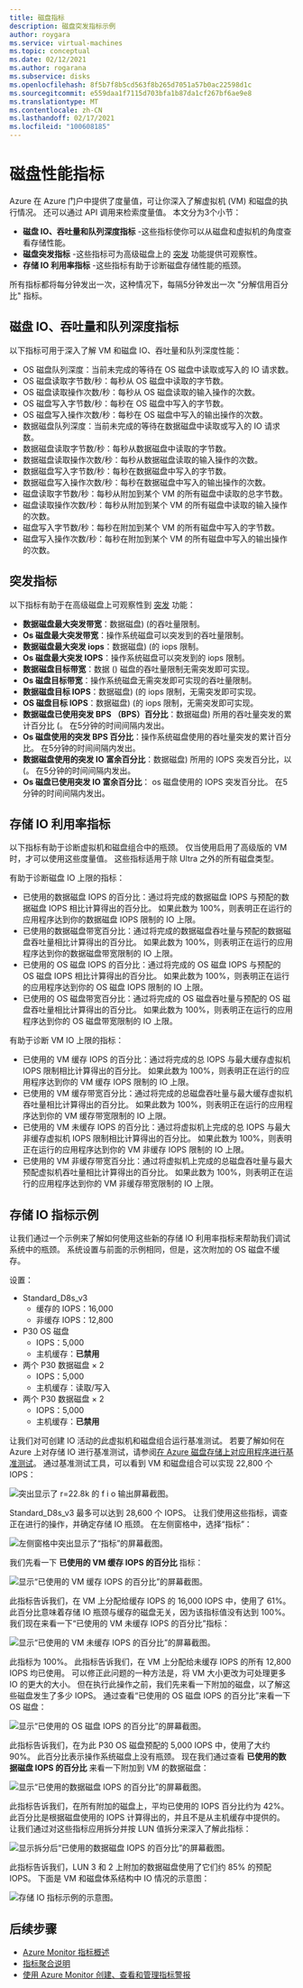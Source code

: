 ```yaml
---
title: 磁盘指标
description: 磁盘突发指标示例
author: roygara
ms.service: virtual-machines
ms.topic: conceptual
ms.date: 02/12/2021
ms.author: rogarana
ms.subservice: disks
ms.openlocfilehash: 8f5b7f8b5cd563f8b265d7051a57b0ac22598d1c
ms.sourcegitcommit: e559daa1f7115d703bfa1b87da1cf267bf6ae9e8
ms.translationtype: MT
ms.contentlocale: zh-CN
ms.lasthandoff: 02/17/2021
ms.locfileid: "100608185"
---
```

# <a name="disk-performance-metrics"></a>磁盘性能指标
Azure 在 Azure 门户中提供了度量值，可让你深入了解虚拟机 (VM) 和磁盘的执行情况。 还可以通过 API 调用来检索度量值。 本文分为3个小节：

- **磁盘 IO、吞吐量和队列深度指标** -这些指标使你可以从磁盘和虚拟机的角度查看存储性能。
- **磁盘突发指标** -这些指标可为高级磁盘上的 [突发](disk-bursting.md) 功能提供可观察性。
- **存储 IO 利用率指标** -这些指标有助于诊断磁盘存储性能的瓶颈。 

所有指标都将每分钟发出一次，这种情况下，每隔5分钟发出一次 "分解信用百分比" 指标。

## <a name="disk-io-throughput-and-queue-depth-metrics"></a>磁盘 IO、吞吐量和队列深度指标
以下指标可用于深入了解 VM 和磁盘 IO、吞吐量和队列深度性能：

- OS 磁盘队列深度：当前未完成的等待在 OS 磁盘中读取或写入的 IO 请求数。
- OS 磁盘读取字节数/秒：每秒从 OS 磁盘中读取的字节数。
- OS 磁盘读取操作次数/秒：每秒从 OS 磁盘读取的输入操作的次数。
- OS 磁盘写入字节数/秒：每秒在 OS 磁盘中写入的字节数。
- OS 磁盘写入操作次数/秒：每秒在 OS 磁盘中写入的输出操作的次数。
- 数据磁盘队列深度：当前未完成的等待在数据磁盘中读取或写入的 IO 请求数。
- 数据磁盘读取字节数/秒：每秒从数据磁盘中读取的字节数。
- 数据磁盘读取操作次数/秒：每秒从数据磁盘读取的输入操作的次数。
- 数据磁盘写入字节数/秒：每秒在数据磁盘中写入的字节数。
- 数据磁盘写入操作次数/秒：每秒在数据磁盘中写入的输出操作的次数。
- 磁盘读取字节数/秒：每秒从附加到某个 VM 的所有磁盘中读取的总字节数。
- 磁盘读取操作次数/秒：每秒从附加到某个 VM 的所有磁盘中读取的输入操作的次数。
- 磁盘写入字节数/秒：每秒在附加到某个 VM 的所有磁盘中写入的字节数。
- 磁盘写入操作次数/秒：每秒在附加到某个 VM 的所有磁盘中写入的输出操作的次数。

## <a name="bursting-metrics"></a>突发指标
以下指标有助于在高级磁盘上可观察性到 [突发](disk-bursting.md) 功能：

- **数据磁盘最大突发带宽**：数据磁盘)  (的吞吐量限制。
- **Os 磁盘最大突发带宽**：操作系统磁盘可以突发到的吞吐量限制。
- **数据磁盘最大突发 iops**：数据磁盘)  (的 iops 限制。
- **Os 磁盘最大突发 IOPS**：操作系统磁盘可以突发到的 iops 限制。
- **数据磁盘目标带宽**：数据 () 磁盘的吞吐量限制无需突发即可实现。
- **Os 磁盘目标带宽**：操作系统磁盘无需突发即可实现的吞吐量限制。
- **数据磁盘目标 IOPS**：数据磁盘)  (的 iops 限制，无需突发即可实现。
- **OS 磁盘目标 IOPS**：数据磁盘)  (的 iops 限制，无需突发即可实现。
- **数据磁盘已使用突发 BPS （BPS）百分比**：数据磁盘) 所用的吞吐量突发的累计百分比 (。 在5分钟的时间间隔内发出。
- **Os 磁盘使用的突发 BPS 百分比**：操作系统磁盘使用的吞吐量突发的累计百分比。 在5分钟的时间间隔内发出。
- **数据磁盘使用的突发 IO 富余百分比**：数据磁盘) 所用的 IOPS 突发百分比，以 (。 在5分钟的时间间隔内发出。
- **Os 磁盘已使用突发 IO 富余百分比**： os 磁盘使用的 IOPS 突发百分比。 在5分钟的时间间隔内发出。

## <a name="storage-io-utilization-metrics"></a>存储 IO 利用率指标
以下指标有助于诊断虚拟机和磁盘组合中的瓶颈。 仅当使用启用了高级版的 VM 时，才可以使用这些度量值。 这些指标适用于除 Ultra 之外的所有磁盘类型。 

有助于诊断磁盘 IO 上限的指标：

- 已使用的数据磁盘 IOPS 的百分比：通过将完成的数据磁盘 IOPS 与预配的数据磁盘 IOPS 相比计算得出的百分比。 如果此数为 100%，则表明正在运行的应用程序达到你的数据磁盘 IOPS 限制的 IO 上限。
- 已使用的数据磁盘带宽百分比：通过将完成的数据磁盘吞吐量与预配的数据磁盘吞吐量相比计算得出的百分比。 如果此数为 100%，则表明正在运行的应用程序达到你的数据磁盘带宽限制的 IO 上限。
- 已使用的 OS 磁盘 IOPS 的百分比：通过将完成的 OS 磁盘 IOPS 与预配的 OS 磁盘 IOPS 相比计算得出的百分比。 如果此数为 100%，则表明正在运行的应用程序达到你的 OS 磁盘 IOPS 限制的 IO 上限。
- 已使用的 OS 磁盘带宽百分比：通过将完成的 OS 磁盘吞吐量与预配的 OS 磁盘吞吐量相比计算得出的百分比。 如果此数为 100%，则表明正在运行的应用程序达到你的 OS 磁盘带宽限制的 IO 上限。

有助于诊断 VM IO 上限的指标：

- 已使用的 VM 缓存 IOPS 的百分比：通过将完成的总 IOPS 与最大缓存虚拟机 IOPS 限制相比计算得出的百分比。 如果此数为 100%，则表明正在运行的应用程序达到你的 VM 缓存 IOPS 限制的 IO 上限。
- 已使用的 VM 缓存带宽百分比：通过将完成的总磁盘吞吐量与最大缓存虚拟机吞吐量相比计算得出的百分比。 如果此数为 100%，则表明正在运行的应用程序达到你的 VM 缓存带宽限制的 IO 上限。
- 已使用的 VM 未缓存 IOPS 的百分比：通过将虚拟机上完成的总 IOPS 与最大非缓存虚拟机 IOPS 限制相比计算得出的百分比。 如果此数为 100%，则表明正在运行的应用程序达到你的 VM 非缓存 IOPS 限制的 IO 上限。
- 已使用的 VM 非缓存带宽百分比：通过将虚拟机上完成的总磁盘吞吐量与最大预配虚拟机吞吐量相比计算得出的百分比。 如果此数为 100%，则表明正在运行的应用程序达到你的 VM 非缓存带宽限制的 IO 上限。

## <a name="storage-io-metrics-example"></a>存储 IO 指标示例

让我们通过一个示例来了解如何使用这些新的存储 IO 利用率指标来帮助我们调试系统中的瓶颈。 系统设置与前面的示例相同，但是，这次附加的 OS 磁盘不缓存。

设置：

- Standard_D8s_v3
  - 缓存的 IOPS：16,000
  - 非缓存 IOPS：12,800
- P30 OS 磁盘
  - IOPS：5,000
  - 主机缓存：**已禁用**
- 两个 P30 数据磁盘 × 2
  - IOPS：5,000
  - 主机缓存：读取/写入
- 两个 P30 数据磁盘 × 2
  - IOPS：5,000
  - 主机缓存：**已禁用**

让我们对可创建 IO 活动的此虚拟机和磁盘组合运行基准测试。 若要了解如何在 Azure 上对存储 IO 进行基准测试，请参阅[在 Azure 磁盘存储上对应用程序进行基准测试](disks-benchmarks.md)。 通过基准测试工具，可以看到 VM 和磁盘组合可以实现 22,800 个 IOPS：

![突出显示了 r=22.8k 的 f i o 输出屏幕截图。](media/disks-metrics/utilization-metrics-example/fio-output.jpg)



Standard_D8s_v3 最多可以达到 28,600 个 IOPS。 让我们使用这些指标，调查正在进行的操作，并确定存储 IO 瓶颈。 在左侧窗格中，选择“指标”：

![左侧窗格中突出显示了“指标”的屏幕截图。](media/disks-metrics/utilization-metrics-example/metrics-menu.jpg)

我们先看一下 **已使用的 VM 缓存 IOPS 的百分比** 指标：

![显示“已使用的 VM 缓存 IOPS 的百分比”的屏幕截图。](media/disks-metrics/utilization-metrics-example/vm-cached.jpg)

此指标告诉我们，在 VM 上分配给缓存 IOPS 的 16,000 IOPS 中，使用了 61%。 此百分比意味着存储 IO 瓶颈与缓存的磁盘无关，因为该指标值没有达到 100%。 我们现在来看一下“已使用的 VM 未缓存 IOPS 的百分比”指标：

![显示“已使用的 VM 未缓存 IOPS 的百分比”的屏幕截图。](media/disks-metrics/utilization-metrics-example/vm-uncached.jpg)

此指标为 100%。 此指标告诉我们，在 VM 上分配给未缓存 IOPS 的所有 12,800 IOPS 均已使用。 可以修正此问题的一种方法是，将 VM 大小更改为可处理更多 IO 的更大的大小。 但在执行此操作之前，我们先来看一下附加的磁盘，以了解这些磁盘发生了多少 IOPS。 通过查看“已使用的 OS 磁盘 IOPS 的百分比”来看一下 OS 磁盘：

![显示“已使用的 OS 磁盘 IOPS 的百分比”的屏幕截图。](media/disks-metrics/utilization-metrics-example/os-disk.jpg)

此指标告诉我们，在为此 P30 OS 磁盘预配的 5,000 IOPS 中，使用了大约 90%。 此百分比表示操作系统磁盘上没有瓶颈。 现在我们通过查看 **已使用的数据磁盘 IOPS 的百分比** 来看一下附加到 VM 的数据磁盘：

![显示“已使用的数据磁盘 IOPS 的百分比”的屏幕截图。](media/disks-metrics/utilization-metrics-example/data-disks-no-splitting.jpg)

此指标告诉我们，在所有附加的磁盘上，平均已使用的 IOPS 百分比约为 42%。 此百分比是根据磁盘使用的 IOPS 计算得出的，并且不是从主机缓存中提供的。 让我们通过对这些指标应用拆分并按 LUN 值拆分来深入了解此指标：

![显示拆分后“已使用的数据磁盘 IOPS 的百分比”的屏幕截图。](media/disks-metrics/utilization-metrics-example/data-disks-splitting.jpg)

此指标告诉我们，LUN 3 和 2 上附加的数据磁盘使用了它们约 85% 的预配 IOPS。 下面是 VM 和磁盘体系结构中 IO 情况的示意图：

![存储 IO 指标示例的示意图。](media/disks-metrics/utilization-metrics-example/metrics-diagram.jpg)

## <a name="next-steps"></a>后续步骤

- [Azure Monitor 指标概述](../azure-monitor/platform/data-platform-metrics.md)
- [指标聚合说明](../azure-monitor/platform/metrics-aggregation-explained.md)
- [使用 Azure Monitor 创建、查看和管理指标警报](../azure-monitor/platform/alerts-metric.md)
